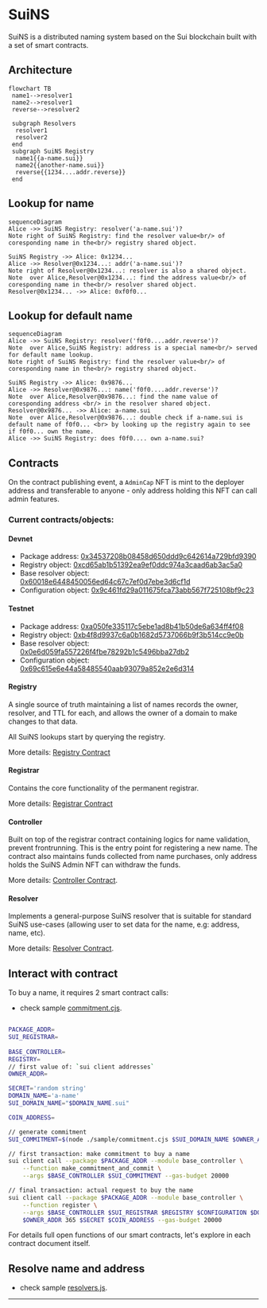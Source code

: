 # SuiNS

SuiNS is a distributed naming system based on the Sui blockchain built with a set of smart contracts.

## Architecture

```mermaid
flowchart TB
 name1-->resolver1
 name2-->resolver1
 reverse-->resolver2

 subgraph Resolvers
  resolver1
  resolver2
 end
 subgraph SuiNS Registry
  name1{{a-name.sui}}
  name2{{another-name.sui}}
  reverse{{1234....addr.reverse}}
 end
```

## Lookup for name

```mermaid
sequenceDiagram
Alice ->> SuiNS Registry: resolver('a-name.sui')?
Note right of SuiNS Registry: find the resolver value<br/> of coresponding name in the<br/> registry shared object.

SuiNS Registry ->> Alice: 0x1234...
Alice ->> Resolver@0x1234...: addr('a-name.sui')?
Note right of Resolver@0x1234...: resolver is also a shared object.
Note  over Alice,Resolver@0x1234...: find the address value<br/> of coresponding name in the<br/> resolver shared object.
Resolver@0x1234... ->> Alice: 0xf0f0...
```

## Lookup for default name

```mermaid
sequenceDiagram
Alice ->> SuiNS Registry: resolver('f0f0....addr.reverse')?
Note  over Alice,SuiNS Registry: address is a special name<br/> served for default name lookup.
Note right of SuiNS Registry: find the resolver value<br/> of coresponding name in the<br/> registry shared object.

SuiNS Registry ->> Alice: 0x9876...
Alice ->> Resolver@0x9876...: name('f0f0....addr.reverse')?
Note  over Alice,Resolver@0x9876...: find the name value of coresponding address <br/> in the resolver shared object.
Resolver@0x9876... ->> Alice: a-name.sui
Note  over Alice,Resolver@0x9876...: double check if a-name.sui is default name of f0f0... <br> by looking up the registry again to see if f0f0... own the name.
Alice ->> SuiNS Registry: does f0f0.... own a-name.sui?
```

## Contracts

On the contract publishing event, a `AdminCap` NFT is mint to the deployer address and transferable to anyone - only address holding this NFT can call admin features.

### Current contracts/objects:

#### Devnet
- Package address: [0x34537208b08458d650ddd9c642614a729bfd9390](https://explorer.devnet.sui.io/objects/0x34537208b08458d650ddd9c642614a729bfd9390)
- Registry object: [0xcd65ab1b51392ea9ef0ddc974a3caad6ab3ac5a0](https://explorer.devnet.sui.io/objects/0xcd65ab1b51392ea9ef0ddc974a3caad6ab3ac5a0)
- Base resolver object: [0x60018e6448450056ed64c67c7ef0d7ebe3d6cf1d](https://explorer.devnet.sui.io/objects/0x60018e6448450056ed64c67c7ef0d7ebe3d6cf1d)
- Configuration object: [0x9c461fd29a011675fca73abb567f725108bf9c23](https://explorer.devnet.sui.io/objects/0x9c461fd29a011675fca73abb567f725108bf9c23)

#### Testnet
- Package address: [0xa050fe335117c5ebe1ad8b41b50de6a634ff4f08](https://explorer.sui.io/object/0xa050fe335117c5ebe1ad8b41b50de6a634ff4f08?network=testnet)
- Registry object: [0xb4f8d9937c6a0b1682d5737066b9f3b514cc9e0b](https://explorer.sui.io/object/0xb4f8d9937c6a0b1682d5737066b9f3b514cc9e0b?network=testnet)
- Base resolver object: [0x0e6d059fa557226f4fbe78292b1c5496bba27db2](https://explorer.sui.io/object/0x0e6d059fa557226f4fbe78292b1c5496bba27db2?network=testnet)
- Configuration object: [0x69c615e6e44a58485540aab93079a852e2e6d314](https://explorer.sui.io/object/0x69c615e6e44a58485540aab93079a852e2e6d314?network=testnet)

#### Registry

A single source of truth maintaining a list of names records the owner, resolver, and TTL for each, and allows the owner of a domain to make changes to that data.

All SuiNS lookups start by querying the registry.

More details: [Registry Contract](./contracts/registry.md)

#### Registrar

Contains the core functionality of the permanent registrar.

More details: [Registrar Contract](./contracts/registrar.md)

#### Controller

Built on top of the registrar contract containing logics for name validation, prevent frontrunning. This is the entry point for registering a new name. The contract also maintains funds collected from name purchases, only address holds the SuiNS Admin NFT can withdraw the funds.

More details: [Controller Contract](./contracts/controller.md).

#### Resolver

Implements a general-purpose SuiNS resolver that is suitable for standard SuiNS use-cases (allowing user to set data for the name, e.g: address, name, etc).

More details: [Resolver Contract](./contracts/resolver.md).

## Interact with contract

To buy a name, it requires 2 smart contract calls:

- check sample [commitment.cjs](./sample/commitment.cjs).

```bash

PACKAGE_ADDR=
SUI_REGISTRAR=
​
BASE_CONTROLLER=
REGISTRY=
// first value of: `sui client addresses`
OWNER_ADDR=

SECRET='random string'
DOMAIN_NAME='a-name'
SUI_DOMAIN_NAME="$DOMAIN_NAME.sui"

COIN_ADDRESS=

// generate commitment
SUI_COMMITMENT=$(node ./sample/commitment.cjs $SUI_DOMAIN_NAME $OWNER_ADDR $SECRET);

// first transaction: make commitment to buy a name
sui client call --package $PACKAGE_ADDR --module base_controller \
    --function make_commitment_and_commit \
    --args $BASE_CONTROLLER $SUI_COMMITMENT --gas-budget 20000

// final transaction: actual request to buy the name
sui client call --package $PACKAGE_ADDR --module base_controller \
    --function register \
    --args $BASE_CONTROLLER $SUI_REGISTRAR $REGISTRY $CONFIGURATION $DOMAIN_NAME \
    $OWNER_ADDR 365 $SECRET $COIN_ADDRESS --gas-budget 20000
```

For details full open functions of our smart contracts, let's explore in each contract document itself.

## Resolve name and address

- check sample [resolvers.js](./sample/resolvers.js).

---
